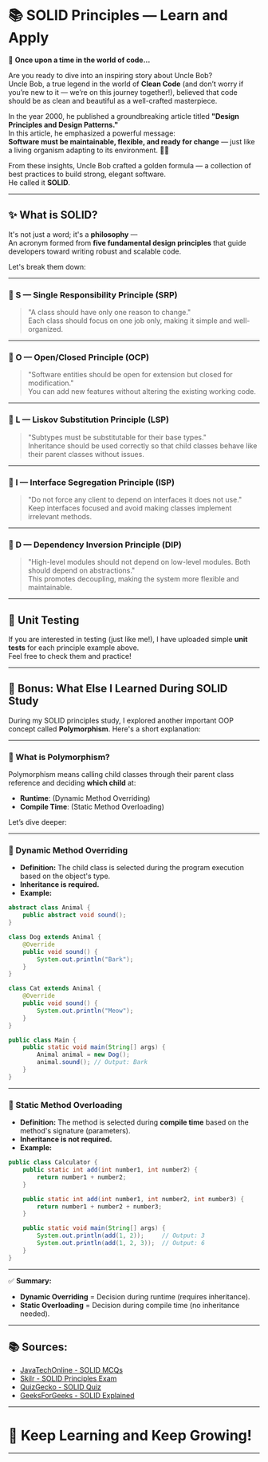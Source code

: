 
# 📚 SOLID Principles — Learn and Apply

🌟 **Once upon a time in the world of code...**

Are you ready to dive into an inspiring story about Uncle Bob?  
Uncle Bob, a true legend in the world of **Clean Code** (and don’t worry if you’re new to it — we’re on this journey together!), believed that code should be as clean and beautiful as a well-crafted masterpiece. 

In the year 2000, he published a groundbreaking article titled **"Design Principles and Design Patterns."**  
In this article, he emphasized a powerful message:  
**Software must be maintainable, flexible, and ready for change** — just like a living organism adapting to its environment. 🌱✨

From these insights, Uncle Bob crafted a golden formula — a collection of best practices to build strong, elegant software.  
He called it **SOLID**.

---

## ✨ What is SOLID?

It's not just a word; it's a **philosophy** —  
An acronym formed from **five fundamental design principles** that guide developers toward writing robust and scalable code.

Let's break them down:

---

### 🧩 S — Single Responsibility Principle (SRP)
> "A class should have only one reason to change."  
Each class should focus on one job only, making it simple and well-organized.

---

### 🧩 O — Open/Closed Principle (OCP)
> "Software entities should be open for extension but closed for modification."  
You can add new features without altering the existing working code.

---

### 🧩 L — Liskov Substitution Principle (LSP)
> "Subtypes must be substitutable for their base types."  
Inheritance should be used correctly so that child classes behave like their parent classes without issues.

---

### 🧩 I — Interface Segregation Principle (ISP)
> "Do not force any client to depend on interfaces it does not use."  
Keep interfaces focused and avoid making classes implement irrelevant methods.

---

### 🧩 D — Dependency Inversion Principle (DIP)
> "High-level modules should not depend on low-level modules. Both should depend on abstractions."  
This promotes decoupling, making the system more flexible and maintainable.

---

## 🧪 Unit Testing

If you are interested in testing (just like me!), I have uploaded simple **unit tests** for each principle example above.  
Feel free to check them and practice!

---

## 🌟 Bonus: What Else I Learned During SOLID Study

During my SOLID principles study, I explored another important OOP concept called **Polymorphism**. Here's a short explanation:

---

### 🔹 What is Polymorphism?

Polymorphism means calling child classes through their parent class reference and deciding **which child** at:
- **Runtime**: (Dynamic Method Overriding)
- **Compile Time**: (Static Method Overloading)

Let’s dive deeper:

---

### 🔸 Dynamic Method Overriding
- **Definition:** The child class is selected during the program execution based on the object's type.
- **Inheritance is required.**
- **Example:**
```java
abstract class Animal {
    public abstract void sound();
}

class Dog extends Animal {
    @Override
    public void sound() {
        System.out.println("Bark");
    }
}

class Cat extends Animal {
    @Override
    public void sound() {
        System.out.println("Meow");
    }
}

public class Main {
    public static void main(String[] args) {
        Animal animal = new Dog();
        animal.sound(); // Output: Bark
    }
}
```

---

### 🔸 Static Method Overloading
- **Definition:** The method is selected during **compile time** based on the method's signature (parameters).
- **Inheritance is not required.**
- **Example:**
```java
public class Calculator {
    public static int add(int number1, int number2) {
        return number1 + number2;
    }

    public static int add(int number1, int number2, int number3) {
        return number1 + number2 + number3;
    }

    public static void main(String[] args) {
        System.out.println(add(1, 2));     // Output: 3
        System.out.println(add(1, 2, 3));  // Output: 6
    }
}
```

---

✅ **Summary:**
- **Dynamic Overriding** = Decision during runtime (requires inheritance).
- **Static Overloading** = Decision during compile time (no inheritance needed).

---

## 📚 Sources:

- [JavaTechOnline - SOLID MCQs](https://javatechonline.com/mcq-on-solid-principles-practice-test/)
- [Skilr - SOLID Principles Exam](https://www.skilr.com/solid-principles-practice-exam)
- [QuizGecko - SOLID Quiz](https://quizgecko.com/learn/solid-principles-quiz-o6uhap)
- [GeeksForGeeks - SOLID Explained](https://www.geeksforgeeks.org/solid-principle-in-programming-understand-with-real-life-examples/)

---

# 🎯 Keep Learning and Keep Growing!

---
